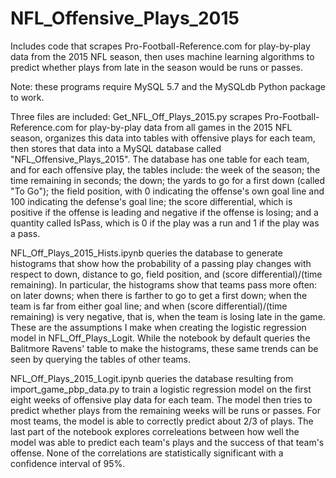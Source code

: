 # NFL_Offensive_Plays_2015
Includes code that scrapes Pro-Football-Reference.com for play-by-play data from the 2015 NFL season, then uses machine learning algorithms to predict whether plays from late in the season would be runs or passes.

Note: these programs require MySQL 5.7 and the MySQLdb Python package to work.

Three files are included: Get_NFL_Off_Plays_2015.py scrapes Pro-Football-Reference.com for play-by-play data from all games in the 2015 NFL season, organizes this data into tables with offensive plays for each team, then stores that data into a MySQL database called "NFL_Offensive_Plays_2015". The database has one table for each team, and for each offensive play, the tables include: the week of the season; the time remaining in seconds; the down; the yards to go for a first down (called "To Go"); the field position, with 0 indicating the offense's own goal line and 100 indicating the defense's goal line; the score differential, which is positive if the offense is leading and negative if the offense is losing; and a quantity called IsPass, which is 0 if the play was a run and 1 if the play was a pass.

NFL_Off_Plays_2015_Hists.ipynb queries the database to generate histograms that show how the probability of a passing play changes with respect to down, distance to go, field position, and (score differential)/(time remaining). In particular, the histograms show that teams pass more often: on later downs; when there is farther to go to get a first down; when the team is far from either goal line; and when (score differential)/(time remaining) is very negative, that is, when the team is losing late in the game. These are the assumptions I make when creating the logistic regression model in NFL_Off_Plays_Logit. While the notebook by default queries the Balitmore Ravens' table to make the histograms, these same trends can be seen by querying the tables of other teams.

NFL_Off_Plays_2015_Logit.ipynb queries the database resulting from import_game_pbp_data.py to train a logistic regression model on the first eight weeks of offensive play data for each team. The model then tries to predict whether plays from the remaining weeks will be runs or passes. For most teams, the model is able to correctly predict about 2/3 of plays. The last part of the notebook explores correleations between how well the model was able to predict each team's plays and the success of that team's offense. None of the correlations are statistically significant with a confidence interval of 95%.
